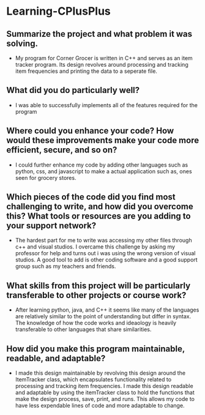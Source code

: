 # Learning-CPlusPlus

## Summarize the project and what problem it was solving.
  - My program for Corner Grocer is written in C++ and serves as an item tracker program. Its design revolves around processing and tracking item frequencies and printing the data to a seperate file. 

## What did you do particularly well?
  - I was able to successfully implements all of the features required for the program

## Where could you enhance your code? How would these improvements make your code more efficient, secure, and so on?
  - I could further enhance my code by adding other languages such as python, css, and javascript to make a actual application such as, ones seen for grocery stores.


## Which pieces of the code did you find most challenging to write, and how did you overcome this? What tools or resources are you adding to your support network?
  - The hardest part for me to write was accessing my other files through c++ and visual studios. I overcame this challenge by asking my professor for help and turns out i was using the wrong version of visual studios. A good tool to add is other coding software and a good support group such as my teachers and friends. 


## What skills from this project will be particularly transferable to other projects or course work?
  - After learning python, java, and C++ it seems like many of the languages are relatively similar to the point of understanding but differ in syntax. The knowledge of how the code works and ideaology is heavily transferable to other languages that share similarities.


## How did you make this program maintainable, readable, and adaptable?
  - I made this design maintainable by revolving this design around the ItemTracker class, which encapsulates functionality related to processing and tracking item frequencies. I made this design readable and adaptable by using the itemTracker class to hold the functions that make the design process, save, print, and runs. This allows my code to have less expendable lines of code and more adaptable to change.
